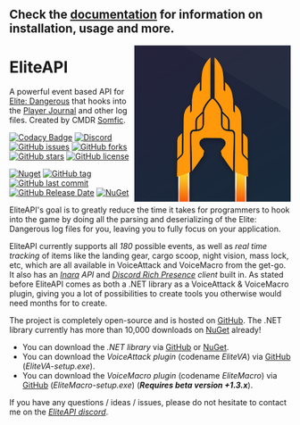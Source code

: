 
## Check the [documentation](https://somfic.github.io/docs/EliteAPI/) for information on installation, usage and more.

<img src="https://github.com/EliteAPI/EliteAPI/blob/master/Icons/logo_gradient_shine.jpg?raw=true" align="right"
     title="EliteAPI by Somfic" width="280" height="280">
# EliteAPI
A powerful event based API for [Elite: Dangerous](https://www.elitedangerous.com/) that hooks into the [Player Journal](http://edcodex.info/?m=doc) and other log files. Created by CMDR [Somfic](https://github.com/Somfic).

[![Codacy Badge](https://api.codacy.com/project/badge/Grade/480f394b3d044412afb33351120253f9)](https://app.codacy.com/app/EliteAPI/EliteAPI?utm_source=github.com&utm_medium=referral&utm_content=Somfic/EliteAPI&utm_campaign=Badge_Grade_Dashboard) [![Discord](https://img.shields.io/discord/498422961297031168.svg)](https://discord.gg/jwpFUPZ) [![GitHub issues](https://img.shields.io/github/issues/EliteAPI/EliteAPI.svg)](https://github.com/EliteAPI/EliteAPI/issues) [![GitHub forks](https://img.shields.io/github/forks/EliteAPI/EliteAPI.svg)](https://github.com/EliteAPI/EliteAPI/network) [![GitHub stars](https://img.shields.io/github/stars/EliteAPI/EliteAPI.svg)](https://github.com/EliteAPI/EliteAPI/stargazers) [![GitHub license](https://img.shields.io/github/license/EliteAPI/EliteAPI.svg)](https://github.com/EliteAPI/EliteAPI/blob/master/LICENSE)

[![Nuget](https://img.shields.io/nuget/v/EliteAPI.svg)](https://www.nuget.org/packages/EliteAPI/) [![GitHub tag](https://img.shields.io/github/tag/EliteAPI/EliteAPI.svg)](https://github.com/EliteAPI/EliteAPI/releases) [![GitHub last commit](https://img.shields.io/github/last-commit/EliteAPI/EliteAPI.svg)](https://github.com/EliteAPI/EliteAPI/commits/master) [![GitHub Release Date](https://img.shields.io/github/release-date/EliteAPI/EliteAPI.svg)](https://github.com/EliteAPI/EliteAPI/releases) [![NuGet](https://img.shields.io/nuget/dt/EliteAPI.svg)](https://www.nuget.org/packages/EliteAPI/)

EliteAPI's goal is to greatly reduce the time it takes for programmers to hook into the game by doing all the parsing and deserializing of the Elite: Dangerous log files for you, leaving you to fully focus on your application. 

EliteAPI currently supports all *180* possible events, as well as *real time tracking* of items like the landing gear, cargo scoop, night vision, mass lock, etc, which are all available in VoiceAttack and VoiceMacro from the get-go. It also has an *[Inara](https://inara.cz/inara-api/) API* and *[Discord Rich Presence](https://discordapp.com/rich-presence) client* built in. As stated before EliteAPI comes as both a .NET library as a VoiceAttack & VoiceMacro plugin, giving you a lot of possibilities to create tools you otherwise would need months for to create.

The project is completely open-source and is hosted on [GitHub](https://github.com/EliteAPI/EliteAPI). The .NET library currently has more than 10,000 downloads on [NuGet](https://www.nuget.org/packages/EliteAPI/) already!

- You can download the *.NET library* via [GitHub](https://github.com/EliteAPI/EliteAPI/releases) or [NuGet](https://www.nuget.org/packages/EliteAPI/).
- You can download the *VoiceAttack plugin* (codename *EliteVA*) via [GitHub](https://github.com/EliteAPI/EliteAPI/releases) (*EliteVA-setup.exe*).
- You can download the *VoiceMacro plugin* (codename *EliteMacro*) via [GitHub](https://github.com/EliteAPI/EliteAPI/releases) (*EliteMacro-setup.exe*) (***Requires beta version +1.3.x***).

If you have any questions / ideas / issues, please do not hesitate to contact me on the *[EliteAPI discord](https://discordapp.com/invite/jwpFUPZ)*.
